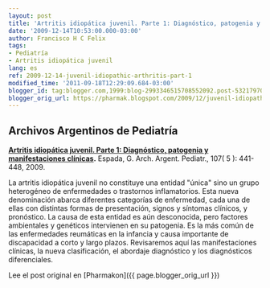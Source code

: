 ```yaml
---
layout: post
title: 'Artritis idiopática juvenil. Parte 1: Diagnóstico, patogenia y manifestaciones clínicas'
date: '2009-12-14T10:53:00.000-03:00'
author: Francisco H C Felix
tags:
- Pediatría
- Artritis idiopática juvenil
lang: es
ref: 2009-12-14-juvenil-idiopathic-arthritis-part-1
modified_time: '2011-09-18T12:29:09.684-03:00'
blogger_id: tag:blogger.com,1999:blog-2993346515708552092.post-5321797011547447979
blogger_orig_url: https://pharmak.blogspot.com/2009/12/juvenil-idiopathic-arthritis-part-1.html
---
```


## Archivos Argentinos de Pediatría

**[Artritis idiopática juvenil. Parte 1: Diagnóstico, patogenia y manifestaciones clínicas](http://ref.scielo.org/s3xzmz).** Espada, G. Arch. Argent. Pediatr., 107( 5 ): 441-448, 2009.

La artritis idiopática juvenil no constituye una entidad "única" sino un grupo heterogéneo de enfermedades o trastornos inflamatorios. <!--more-->Esta nueva denominación abarca diferentes categorías de enfermedad, cada una de ellas con distintas formas de presentación, signos y síntomas clínicos, y pronóstico. La causa de esta entidad es aún desconocida, pero factores ambientales y genéticos intervienen en su patogenia. Es la más común de las enfermedades reumáticas en la infancia y causa importante de discapacidad a corto y largo plazos.
Revisaremos aquí las manifestaciones clínicas, la nueva clasificación, el abordaje diagnóstico y los diagnósticos diferenciales.

Lee el post original en [Pharmakon]({{ page.blogger_orig_url }})
